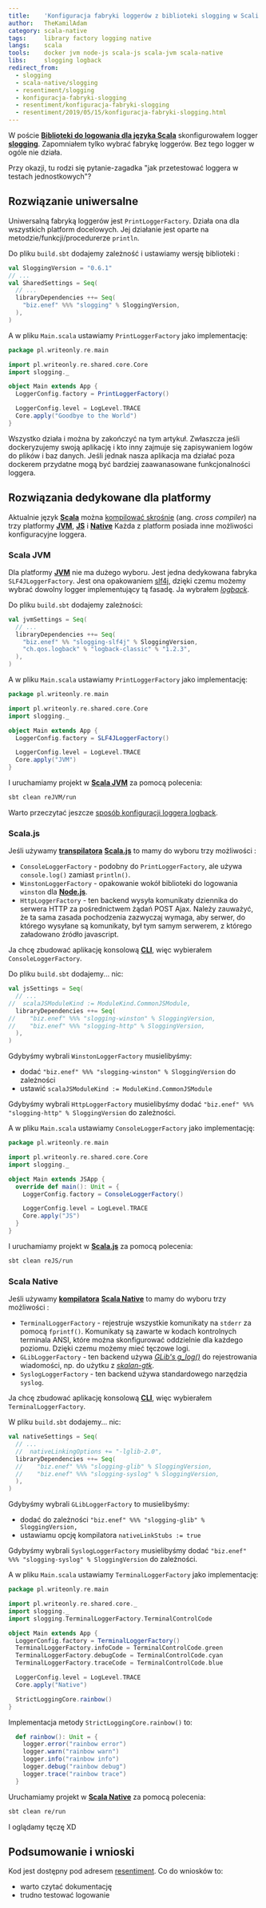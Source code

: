 ```yaml
---
title:    'Konfiguracja fabryki loggerów z biblioteki slogging w Scali'
author:   TheKamilAdam
category: scala-native
tags:     library factory logging native
langs:    scala
tools:    docker jvm node-js scala-js scala-jvm scala-native
libs:     slogging logback
redirect_from:
  - slogging
  - scala-native/slogging
  - resentiment/slogging
  - konfiguracja-fabryki-slogging
  - resentiment/konfiguracja-fabryki-slogging
  - resentiment/2019/05/15/konfiguracja-fabryki-slogging.html
---
```


W poście
**[Biblioteki do logowania dla języka Scala](/biblioteki-do-logowania)**
skonfigurowałem logger **[slogging]**.
Zapomniałem tylko wybrać fabrykę loggerów.
Bez tego logger w ogóle nie działa.

Przy okazji, tu rodzi się pytanie-zagadka "jak przetestować loggera w testach jednostkowych"?

## Rozwiązanie uniwersalne
Uniwersalną fabryką loggerów jest `PrintLoggerFactory`.
Działa ona dla wszystkich platform docelowych.
Jej działanie jest oparte na metodzie/funkcji/procedurerze `println`.

Do pliku `build.sbt` dodajemy zależność i ustawiamy wersję biblioteki :
```scala
val SloggingVersion = "0.6.1"
// ...
val SharedSettings = Seq(
  // ...
  libraryDependencies ++= Seq(
    "biz.enef" %%% "slogging" % SloggingVersion,
  ),
)  
```

A w pliku `Main.scala` ustawiamy `PrintLoggerFactory` jako implementację:
```scala
package pl.writeonly.re.main

import pl.writeonly.re.shared.core.Core
import slogging._

object Main extends App {
  LoggerConfig.factory = PrintLoggerFactory()

  LoggerConfig.level = LogLevel.TRACE
  Core.apply("Goodbye to the World")
}
```
Wszystko działa i można by zakończyć na tym artykuł.
Zwłaszcza jeśli dockeryzujemy swoją aplikację
i kto inny zajmuje się zapisywaniem logów do plików i baz danych.
Jeśli jednak nasza aplikacja ma działać poza dockerem przydatne mogą być bardziej zaawanasowane funkcjonalności loggera.

## Rozwiązania dedykowane dla platformy
Aktualnie język **[Scala]**
można [kompilować skrośnie](/przenosna-scala) (ang. *cross compiler*) na trzy platformy
**[JVM](/tools/scala-jvm)**, **[JS](/tools/scala-js)** i **[Native](/tools/scala-native)**
Każda z platform posiada inne możliwości konfiguracyjne loggera.

### Scala JVM

Dla platformy **[JVM]** nie ma dużego wyboru.
Jest jedna dedykowana fabryka `SLF4JLoggerFactory`.
Jest ona opakowaniem [slf4j](https://www.slf4j.org/),
dzięki czemu możemy wybrać dowolny logger implementujący tą fasadę.
Ja wybrałem *[logback](https://logback.qos.ch/)*.


Do pliku `build.sbt` dodajemy zależności:
```scala
val jvmSettings = Seq(
  // ...
  libraryDependencies ++= Seq(
    "biz.enef" %% "slogging-slf4j" % SloggingVersion,
    "ch.qos.logback" % "logback-classic" % "1.2.3",
  ),
)
```

A w pliku `Main.scala` ustawiamy `PrintLoggerFactory` jako implementację:
```scala
package pl.writeonly.re.main

import pl.writeonly.re.shared.core.Core
import slogging._

object Main extends App {
  LoggerConfig.factory = SLF4JLoggerFactory()

  LoggerConfig.level = LogLevel.TRACE
  Core.apply("JVM")
}
```

I uruchamiamy projekt w **[Scala JVM]** za pomocą polecenia:
```bash
sbt clean reJVM/run
```

Warto przeczytać jeszcze [sposób konfiguracji loggera logback](https://logback.qos.ch/manual/configuration.html).

### Scala.js

Jeśli używamy **[transpilatora]** **[Scala.js]**
to mamy do wyboru trzy możliwości :
* `ConsoleLoggerFactory` - podobny do `PrintLoggerFactory`, ale używa `console.log()` zamiast `println()`.
* `WinstonLoggerFactory` - opakowanie wokół biblioteki do logowania `winston` dla **[Node.js]**.
* `HttpLoggerFactory` - ten backend wysyła komunikaty dziennika do serwera HTTP za pośrednictwem żądań POST Ajax.
Należy zauważyć,
że ta sama zasada pochodzenia zazwyczaj wymaga,
aby serwer,
do którego wysyłane są komunikaty,
był tym samym serwerem,
z którego załadowano źródło javascript.

Ja chcę zbudować aplikację konsolową **[CLI]**, więc wybierałem `ConsoleLoggerFactory`.

Do pliku `build.sbt` dodajemy... nic:
```scala
val jsSettings = Seq(
  // ...
//  scalaJSModuleKind := ModuleKind.CommonJSModule,
  libraryDependencies ++= Seq(
//    "biz.enef" %%% "slogging-winston" % SloggingVersion,
//    "biz.enef" %%% "slogging-http" % SloggingVersion,
  ),
)
```
Gdybyśmy wybrali `WinstonLoggerFactory` musielibyśmy:
* dodać `"biz.enef" %%% "slogging-winston" % SloggingVersion` do zależności
* ustawić `scalaJSModuleKind := ModuleKind.CommonJSModule`

Gdybyśmy wybrali `HttpLoggerFactory` musielibyśmy dodać `"biz.enef" %%% "slogging-http" % SloggingVersion` do zależności.

A w pliku `Main.scala` ustawiamy `ConsoleLoggerFactory` jako implementację:
```scala
package pl.writeonly.re.main

import pl.writeonly.re.shared.core.Core
import slogging._

object Main extends JSApp {
  override def main(): Unit = {
    LoggerConfig.factory = ConsoleLoggerFactory()

    LoggerConfig.level = LogLevel.TRACE
    Core.apply("JS")
  }
}
```

I uruchamiamy projekt w **[Scala.js]** za pomocą polecenia:
```bash
sbt clean reJS/run
```

### Scala Native

Jeśli używamy **[kompilatora]** **[Scala Native]**
to mamy do wyboru trzy możliwości :
* `TerminalLoggerFactory` - rejestruje wszystkie komunikaty na `stderr` za pomocą `fprintf()`.
Komunikaty są zawarte w kodach kontrolnych terminala ANSI, które można skonfigurować oddzielnie dla każdego poziomu.
Dzięki czemu możemy mieć tęczowe logi.
* `GLibLoggerFactory` - ten backend używa *[GLib's g_log()](<https://developer.gnome.org/glib/stable/glib-Message-Logging.html#g-log>)*
do rejestrowania wiadomości, np. do użytku z *[skalan-gtk](<https://github.com/jokade/scalanative-gtk>)*.
* `SyslogLoggerFactory` - ten backend używa standardowego narzędzia `syslog`.

Ja chcę zbudować aplikację konsolową **[CLI]**, więc wybierałem `TerminalLoggerFactory`.

W pliku `build.sbt` dodajemy... nic:
```scala
val nativeSettings = Seq(
  // ...
  //  nativeLinkingOptions += "-lglib-2.0",
  libraryDependencies ++= Seq(
  //    "biz.enef" %%% "slogging-glib" % SloggingVersion,
  //    "biz.enef" %%% "slogging-syslog" % SloggingVersion,
  ),
)
```
Gdybyśmy wybrali `GLibLoggerFactory` to musielibyśmy:
* dodać do zależności `"biz.enef" %%% "slogging-glib" % SloggingVersion,`
* ustawiamu opcję kompilatora `nativeLinkStubs := true`

Gdybyśmy wybrali `SyslogLoggerFactory` musielibyśmy dodać `"biz.enef" %%% "slogging-syslog" % SloggingVersion` do zależności.

A w pliku `Main.scala` ustawiamy `TerminalLoggerFactory` jako implementację:
```scala
package pl.writeonly.re.main

import pl.writeonly.re.shared.core._
import slogging._
import slogging.TerminalLoggerFactory.TerminalControlCode

object Main extends App {
  LoggerConfig.factory = TerminalLoggerFactory()
  TerminalLoggerFactory.infoCode = TerminalControlCode.green
  TerminalLoggerFactory.debugCode = TerminalControlCode.cyan
  TerminalLoggerFactory.traceCode = TerminalControlCode.blue

  LoggerConfig.level = LogLevel.TRACE
  Core.apply("Native")

  StrictLoggingCore.rainbow()
}
```

Implementacja metody `StrictLoggingCore.rainbow()` to:
```scala
  def rainbow(): Unit = {
    logger.error("rainbow error")
    logger.warn("rainbow warn")
    logger.info("rainbow info")
    logger.debug("rainbow debug")
    logger.trace("rainbow trace")
  }
```

Uruchamiamy projekt w **[Scala Native]** za pomocą polecenia:
```bash
sbt clean re/run
```

I oglądamy tęczę XD

## Podsumowanie i wnioski
Kod jest dostępny pod adresem [resentiment](<https://github.com/writeonly/resentiment>).
Co do wniosków to:
* warto czytać dokumentację
* trudno testować logowanie

[Scala]:         /langs/scala

[JVM]:           /tools/jvm
[kompilatora]:   /tags/compiler
[Node.js]:       /tools/node-js
[Scala JVM]:     /tools/scala-jvm
[Scala Native]:  /tools/scala-native
[Scala.js]:      /tools/scala-js

[slogging]:      /libs/slogging

[CLI]:           /tags/cli
[transpilatora]: /tags/transpiler
